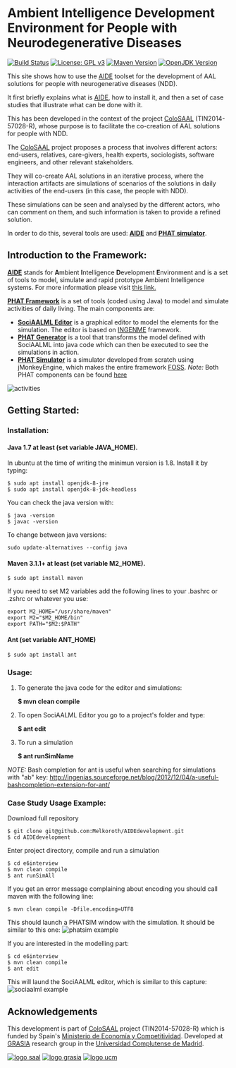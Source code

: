 #  Ambient Intelligence Development Environment for People with Neurodegenerative Diseases
[![Build Status](https://travis-ci.com/Melkoroth/AIDEdevelopment.svg?branch=master)](https://travis-ci.com/Melkoroth/AIDEdevelopment)
[![License: GPL v3](https://img.shields.io/badge/License-GPL%20v3-blue.svg)](https://www.gnu.org/licenses/gpl-3.0)
[![Maven Version](https://img.shields.io/badge/maven-v3.1.1-yellow.svg)](https://maven.apache.org/)
[![OpenJDK Version](https://img.shields.io/badge/openjdk-v1.8-yellow.svg)](https://openjdk.java.net/)

This site shows how to use the [AIDE](http://grasia.fdi.ucm.es/aide/) toolset for the development of AAL solutions for people with neurogenerative diseases (NDD).

It first briefly explains what is [AIDE](http://grasia.fdi.ucm.es/aide/), how to install it, and then a set of case studies that illustrate what can be done with it.

This has been developed in the context of the project [ColoSAAL](http://grasia.fdi.ucm.es/colosaal/) (TIN2014-57028-R), whose purpose is to facilitate the co-creation of AAL solutions for people with NDD. 

The [ColoSAAL](http://grasia.fdi.ucm.es/colosaal/) project proposes a process that involves different actors: end-users, relatives, care-givers, health experts, sociologists, software engineers, and other relevant stakeholders.

They will co-create AAL solutions in an iterative process, where the interaction artifacts are simulations of scenarios of the solutions in daily activities of the end-users (in this case, the people with NDD).

These simulations can be seen and analysed by the different actors, who can comment on them, and such information is taken to provide a refined solution.

In order to do this, several tools are used: [**AIDE**](http://grasia.fdi.ucm.es/aide/) and [**PHAT simulator**](https://github.com/Grasia/phatsim).

## Introduction to the Framework:

[**AIDE**](http://grasia.fdi.ucm.es/aide/) stands for **A**mbient **I**ntelligence **D**evelopment **E**nvironment and is a set of tools to model, simulate and rapid prototype Ambient Intelligence systems. For more information please visit [this link.](http://grasia.fdi.ucm.es/aide/)

[**PHAT Framework**](https://github.com/Grasia/phatsim) is a set of tools (coded using Java) to model and simulate activities of daily living.
The main components are:

- **[SociAALML Editor](https://github.com/Grasia/sociaalml)** is a graphical editor to model the elements for the simulation. The editor is based on [INGENME](https://github.com/Grasia/ingenme) framework.
- [**PHAT Generator**](https://github.com/Grasia/phatsim) is a tool that transforms the model defined with SociAALML into java code which can then be executed to see the simulations in action.
- [**PHAT Simulator**](https://github.com/Grasia/phatsim) is a simulator developed from scratch using jMonkeyEngine, which makes the entire framework [FOSS](https://en.wikipedia.org/wiki/Free_and_open-source_software).
*Note:* Both PHAT components can be found [here](https://github.com/Grasia/phatsim)

![activities](http://grasia.fdi.ucm.es/aide/img/activities.png)

## Getting Started:

### Installation:
#### Java 1.7 at least (set variable JAVA_HOME). 

In ubuntu at the time of writing the minimun version is 1.8. Install it by typing:
```
$ sudo apt install openjdk-8-jre
$ sudo apt install openjdk-8-jdk-headless
```
You can check the java version with:
```
$ java -version
$ javac -version
```
To change between java versions:
```
sudo update-alternatives --config java
```

#### Maven 3.1.1+ at least (set variable M2_HOME).

```
$ sudo apt install maven
```
If you need to set M2 variables add the following lines to your .bashrc or .zshrc or whatever you use:
```
export M2_HOME="/usr/share/maven"
export M2="$M2_HOME/bin"
export PATH="$M2:$PATH"
```

#### Ant (set variable ANT_HOME)

```
$ sudo apt install ant
```

### Usage:
1. To generate the java code for the editor and simulations:
    
    **$ mvn clean compile**
    
2. To open SociAALML Editor you go to a project's folder and type:

    **$ ant edit**

3. To run a simulation
    
    **$ ant runSimName**

*NOTE:* Bash completion for ant is useful when searching for simulations with "ab" key: http://ingenias.sourceforge.net/blog/2012/12/04/a-useful-bashcompletion-extension-for-ant/

### Case Study Usage Example:
Download full repository
```
$ git clone git@github.com:Melkoroth/AIDEdevelopment.git
$ cd AIDEdevelopment
```
Enter project directory, compile and run a simulation
```
$ cd e6interview
$ mvn clean compile 
$ ant runSimAll
```
If you get an error message complaining about encoding you should call maven with the following line:
```
$ mvn clean compile -Dfile.encoding=UTF8
```
This should launch a PHATSIM window with the simulation. It should be similar to this one:
![phatsim example](https://github.com/Melkoroth/AIDEdevelopment/raw/master/documentation/phatExample.png)

If you are interested in the modelling part:
```
$ cd e6interview
$ mvn clean compile 
$ ant edit
```
This will laund the SociAALML editor, which is similar to this capture:
![sociaalml example](https://github.com/Melkoroth/AIDEdevelopment/raw/master/documentation/sociaalExample.png)

## Acknowledgements

This development is part of [ColoSAAL](http://grasia.fdi.ucm.es/colosaal/) project (TIN2014-57028-R) which is funded by Spain's [Ministerio de Economía y Competitividad](http://www.mineco.gob.es). Developed at [GRASIA](https://grasia.fdi.ucm.es/) research group in the [Universidad Complutense de Madrid](https://ucm.es/).

[![logo saal](http://grasia.fdi.ucm.es/colosaal/img/logo_colosaal.png)](http://grasia.fdi.ucm.es/colosaal/)
[![logo grasia](http://grasiagroup.fdi.ucm.es/aidendd/wp-content/uploads/GRASIA_logotipo2B.png)](https://grasia.fdi.ucm.es/)
[![logo ucm](http://grasiagroup.fdi.ucm.es/aidendd/wp-content/uploads/logo_ucm-e1537792345349.jpg)](https://ucm.es/)
